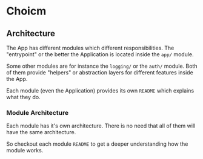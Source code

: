 # Choicm

## Architecture
The App has different modules which different responsibilities.
The "entrypoint" or the better the Application is located inside the `app/` module.

Some other modules are for instance the `logging/` or the `auth/` module.
Both of them provide "helpers" or abstraction layers for different features inside the App.

Each module (even the Application) provides its own `README` which explains 
what they do.

### Module Architecture
Each module has it's own architecture. There is no need that all of them will
have the same architecture. 

So checkout each module `README` to get a deeper understanding how the module works. 